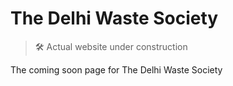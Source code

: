 # The Delhi Waste Society
> 🛠️ Actual website under construction

The coming soon page for The Delhi Waste Society
